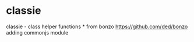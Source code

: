 classie
=======

classie - class helper functions  * from bonzo https://github.com/ded/bonzo adding commonjs module

